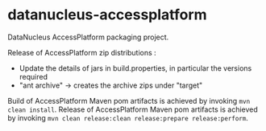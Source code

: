 datanucleus-accessplatform
==========================

DataNucleus AccessPlatform packaging project.

Release of AccessPlatform zip distributions :
* Update the details of jars in build.properties, in particular the versions required
* "ant archive" -> creates the archive zips under "target"

Build of AccessPlatform Maven pom artifacts is achieved by invoking `mvn clean install`.
Release of AccessPlatform Maven pom artifacts is achieved by invoking `mvn clean release:clean release:prepare release:perform`.
